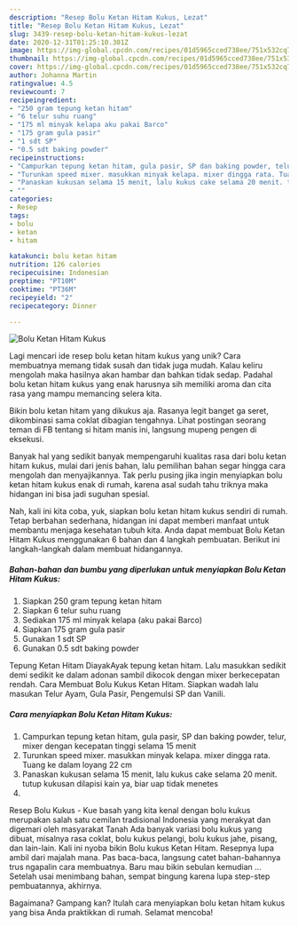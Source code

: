 ```yaml
---
description: "Resep Bolu Ketan Hitam Kukus, Lezat"
title: "Resep Bolu Ketan Hitam Kukus, Lezat"
slug: 3439-resep-bolu-ketan-hitam-kukus-lezat
date: 2020-12-31T01:25:10.301Z
image: https://img-global.cpcdn.com/recipes/01d5965cced738ee/751x532cq70/bolu-ketan-hitam-kukus-foto-resep-utama.jpg
thumbnail: https://img-global.cpcdn.com/recipes/01d5965cced738ee/751x532cq70/bolu-ketan-hitam-kukus-foto-resep-utama.jpg
cover: https://img-global.cpcdn.com/recipes/01d5965cced738ee/751x532cq70/bolu-ketan-hitam-kukus-foto-resep-utama.jpg
author: Johanna Martin
ratingvalue: 4.5
reviewcount: 7
recipeingredient:
- "250 gram tepung ketan hitam"
- "6 telur suhu ruang"
- "175 ml minyak kelapa aku pakai Barco"
- "175 gram gula pasir"
- "1 sdt SP"
- "0.5 sdt baking powder"
recipeinstructions:
- "Campurkan tepung ketan hitam, gula pasir, SP dan baking powder, telur, mixer dengan kecepatan tinggi selama 15 menit"
- "Turunkan speed mixer. masukkan minyak kelapa. mixer dingga rata. Tuang ke dalam loyang 22 cm"
- "Panaskan kukusan selama 15 menit, lalu kukus cake selama 20 menit. tutup kukusan dilapisi kain ya, biar uap tidak menetes"
- ""
categories:
- Resep
tags:
- bolu
- ketan
- hitam

katakunci: bolu ketan hitam 
nutrition: 126 calories
recipecuisine: Indonesian
preptime: "PT10M"
cooktime: "PT36M"
recipeyield: "2"
recipecategory: Dinner

---
```



![Bolu Ketan Hitam Kukus](https://img-global.cpcdn.com/recipes/01d5965cced738ee/751x532cq70/bolu-ketan-hitam-kukus-foto-resep-utama.jpg)

Lagi mencari ide resep bolu ketan hitam kukus yang unik? Cara membuatnya memang tidak susah dan tidak juga mudah. Kalau keliru mengolah maka hasilnya akan hambar dan bahkan tidak sedap. Padahal bolu ketan hitam kukus yang enak harusnya sih memiliki aroma dan cita rasa yang mampu memancing selera kita.

Bikin bolu ketan hitam yang dikukus aja. Rasanya legit banget ga seret, dikombinasi sama coklat dibagian tengahnya. Lihat postingan seorang teman di FB tentang si hitam manis ini, langsung mupeng pengen di eksekusi.

Banyak hal yang sedikit banyak mempengaruhi kualitas rasa dari bolu ketan hitam kukus, mulai dari jenis bahan, lalu pemilihan bahan segar hingga cara mengolah dan menyajikannya. Tak perlu pusing jika ingin menyiapkan bolu ketan hitam kukus enak di rumah, karena asal sudah tahu triknya maka hidangan ini bisa jadi suguhan spesial.


Nah, kali ini kita coba, yuk, siapkan bolu ketan hitam kukus sendiri di rumah. Tetap berbahan sederhana, hidangan ini dapat memberi manfaat untuk membantu menjaga kesehatan tubuh kita. Anda dapat membuat Bolu Ketan Hitam Kukus menggunakan 6 bahan dan 4 langkah pembuatan. Berikut ini langkah-langkah dalam membuat hidangannya.

<!--inarticleads1-->

##### Bahan-bahan dan bumbu yang diperlukan untuk menyiapkan Bolu Ketan Hitam Kukus:

1. Siapkan 250 gram tepung ketan hitam
1. Siapkan 6 telur suhu ruang
1. Sediakan 175 ml minyak kelapa (aku pakai Barco)
1. Siapkan 175 gram gula pasir
1. Gunakan 1 sdt SP
1. Gunakan 0.5 sdt baking powder


Tepung Ketan Hitam DiayakAyak tepung ketan hitam. Lalu masukkan sedikit demi sedikit ke dalam adonan sambil dikocok dengan mixer berkecepatan rendah. Cara Membuat Bolu Kukus Ketan Hitam. Siapkan wadah lalu masukan Telur Ayam, Gula Pasir, Pengemulsi SP dan Vanili. 

<!--inarticleads2-->

##### Cara menyiapkan Bolu Ketan Hitam Kukus:

1. Campurkan tepung ketan hitam, gula pasir, SP dan baking powder, telur, mixer dengan kecepatan tinggi selama 15 menit
1. Turunkan speed mixer. masukkan minyak kelapa. mixer dingga rata. Tuang ke dalam loyang 22 cm
1. Panaskan kukusan selama 15 menit, lalu kukus cake selama 20 menit. tutup kukusan dilapisi kain ya, biar uap tidak menetes
1. 


Resep Bolu Kukus - Kue basah yang kita kenal dengan bolu kukus merupakan salah satu cemilan tradisional Indonesia yang merakyat dan digemari oleh masyarakat Tanah Ada banyak variasi bolu kukus yang dibuat, misalnya rasa coklat, bolu kukus pelangi, bolu kukus jahe, pisang, dan lain-lain. Kali ini nyoba bikin Bolu kukus Ketan Hitam. Resepnya lupa ambil dari majalah mana. Pas baca-baca, langsung catet bahan-bahannya trus ngapalin cara membuatnya. Baru mau bikin sebulan kemudian … Setelah usai menimbang bahan, sempat bingung karena lupa step-step pembuatannya, akhirnya. 

Bagaimana? Gampang kan? Itulah cara menyiapkan bolu ketan hitam kukus yang bisa Anda praktikkan di rumah. Selamat mencoba!
